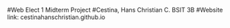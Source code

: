 #Web Elect 1 Midterm Project
#Cestina, Hans Christian C.  BSIT 3B
#Website link: cestinahanschristian.github.io
